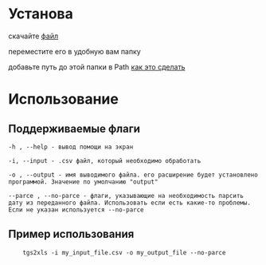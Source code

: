 # Установа

скачайте [файл](https://github.com/avatar4ik3/TGStatisticsBrokenCSVReader/releases/tag/release)

переместите его в удобную вам папку

добавьте путь до этой папки в Path [как это сделать](<https://learn.microsoft.com/ru-ru/previous-versions/office/developer/sharepoint-2010/ee537574(v=office.14)>)

# Использование

## Поддерживаемые флаги

    -h , --help - вывод помощи на экран

    -i, --input - .csv файл, который необходимо обработать

    -o , --output - имя выводимого файла. его расширение будет установлено программой. Значение по умолчанию "output"

    --parce , --no-parce - флаги, указывающие на необходимость парсить дату из переданного файла. Использовать если есть какие-то проблемы. Если не указан используется --no-parce

## Пример использования

```console
    tgs2xls -i my_input_file.csv -o my_output_file --no-parce
```
